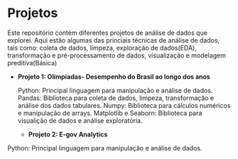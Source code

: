 # Projetos 

Este repositório contém diferentes projetos de análise de dados que explorei. Aqui estão algumas das princiais técnicas de análise de dados, tais como: coleta de dados, limpeza, exploração de dados(EDA), transformação e pré-processamento de dados, visualização e modelagem preditiva(Básica)

- **Projeto 1: Olimpiadas- Desempenho do Brasil ao longo dos anos**

  Python: Principal linguagem para manipulação e análise de dados.
  Pandas: Biblioteca para coleta de dados, limpeza, transformação e análise dos dados tabulares.
  Numpy: Biblioteca para cálculos numéricos e manipulação de arrays.
  Matplotlib e Seaborn: Biblioteca para visualição de dados e análise exploratória.


  - **Projeto 2: E-gov Analytics**
  
Python: Principal linguagem para manipulação e análise de dados.
    
 

